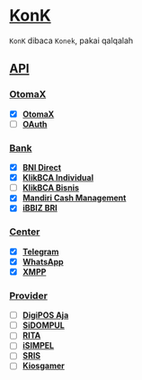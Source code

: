 # [KonK]()

`KonK` dibaca `Konek`, pakai qalqalah

## [API]()

### [OtomaX]()

- [x] **[OtomaX](./src/api/otomax/rest.http)**
- [ ] **[OAuth](./src/api/auth/rest.http)**

### [Bank]()

- [x] **[BNI Direct](./src/api/bank/bnidirect.rest.http)**
- [x] **[KlikBCA Individual](./src/api/bank/ibank.rest.http)**
- [ ] **[KlikBCA Bisnis](./src/api/bank/klikbca.rest.http)**
- [x] **[Mandiri Cash Management](./src/api/bank/mcm2.rest.http)**
- [x] **[iBBIZ BRI](./src/api/bank/newbiz.rest.http)**

### [Center]()

- [x] **[Telegram](./src/api/center/telegram.rest.http)**
- [x] **[WhatsApp](./src/api/center/whatsapp.rest.http)**
- [x] **[XMPP](./src/api/center/xmpp.rest.http)**

### [Provider]()

- [ ] **[DigiPOS Aja](./src/api/digiposaja/rest.http)**
- [ ] **[SiDOMPUL](./src/api/sidompul/rest.http)**
- [ ] **[RITA](./src/api/rita/rest.http)**
- [ ] **[iSIMPEL](./src/api/isimpel/rest.http)**
- [ ] **[SRIS](./src/api/sris/rest.http)**
- [ ] **[Kiosgamer](./src/api/kiosgamer/rest.http)**
